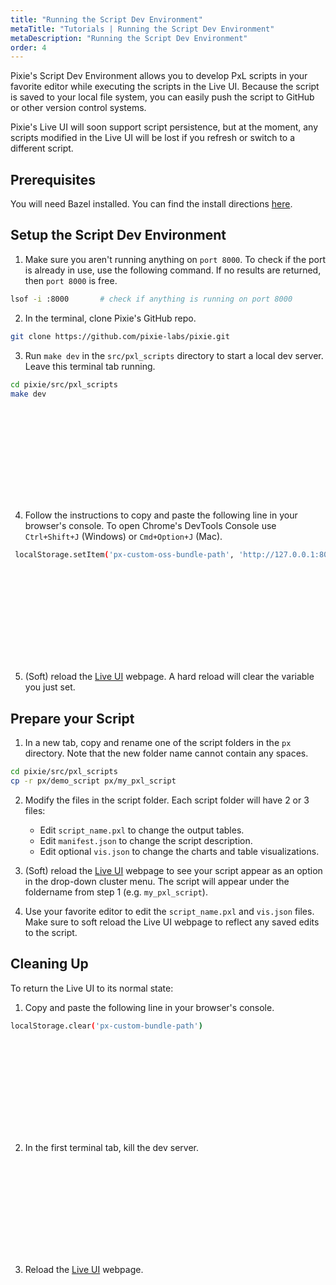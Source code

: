```yaml
---
title: "Running the Script Dev Environment"
metaTitle: "Tutorials | Running the Script Dev Environment"
metaDescription: "Running the Script Dev Environment"
order: 4
---
```


Pixie's Script Dev Environment allows you to develop PxL scripts in your favorite editor while executing the scripts in the Live UI. Because the script is saved to your local file system, you can easily push the script to GitHub or other version control systems.

Pixie's Live UI will soon support script persistence, but at the moment, any scripts modified in the Live UI will be lost if you refresh or switch to a different script.

## Prerequisites

You will need Bazel installed. You can find the install directions [here](https://docs.bazel.build/versions/main/install.html). 

## Setup the Script Dev Environment

1. Make sure you aren't running anything on `port 8000`. To check if the port is already in use, use the following command. If no results are returned, then `port 8000` is free.

```bash
lsof -i :8000 		# check if anything is running on port 8000

```

2. In the terminal, clone Pixie's GitHub repo.

```bash
git clone https://github.com/pixie-labs/pixie.git
```

3. Run `make dev` in the `src/pxl_scripts` directory to start a local dev server. Leave this terminal tab running.

```bash
cd pixie/src/pxl_scripts
make dev
```

<svg title='' src='script-dev-env/dev-env-1.png'/>

4. Follow the instructions to copy and paste the following line in your browser's console. To open Chrome's DevTools Console use `Ctrl+Shift+J` (Windows) or `Cmd+Option+J` (Mac).

```bash
 localStorage.setItem('px-custom-oss-bundle-path', 'http://127.0.0.1:8000/bundle-oss.json')
```

<svg title='' src='script-dev-env/dev-env-2.png'/>

5. (Soft) reload the [Live UI](https://work.withpixie.ai) webpage. A hard reload will clear the variable you just set.

## Prepare your Script

1. In a new tab, copy and rename one of the script folders in the `px` directory. Note that the new folder name cannot contain any spaces.

```bash
cd pixie/src/pxl_scripts
cp -r px/demo_script px/my_pxl_script
```

2. Modify the files in the script folder. Each script folder will have 2 or 3 files:

	- Edit `script_name.pxl` to change the output tables.
	- Edit `manifest.json` to change the script description.
	- Edit optional `vis.json` to change the charts and table visualizations.

3. (Soft) reload the [Live UI](https://work.withpixie.ai) webpage to see your script appear as an option in the drop-down cluster menu. The script will appear under the foldername from step 1 (e.g. `my_pxl_script`).

4. Use your favorite editor to edit the `script_name.pxl` and `vis.json` files. Make sure to soft reload the Live UI webpage to reflect any saved edits to the script.

## Cleaning Up

To return the Live UI to its normal state:

1. Copy and paste the following line in your browser's console.

```bash
localStorage.clear('px-custom-bundle-path')
```

<svg title='' src='script-dev-env/dev-env-4.png'/>

2. In the first terminal tab, kill the dev server.

<svg title='' src='script-dev-env/dev-env-3.png'/>

3. Reload the [Live UI](https://work.withpixie.ai) webpage.
